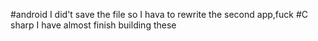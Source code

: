 #android
I did't save the file so I hava to rewrite the second app,fuck
#C sharp
I have almost finish building these
